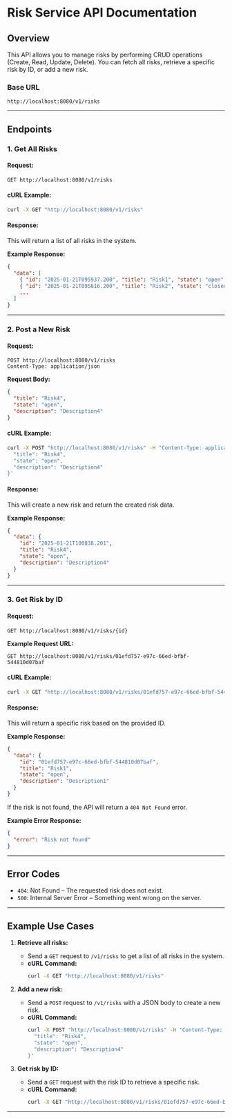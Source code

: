 
# Risk Service API Documentation

## Overview
This API allows you to manage risks by performing CRUD operations (Create, Read, Update, Delete). You can fetch all risks, retrieve a specific risk by ID, or add a new risk.

### Base URL
```
http://localhost:8080/v1/risks
```

---

## Endpoints

### 1. Get All Risks

#### **Request:**
```
GET http://localhost:8080/v1/risks
```

#### **cURL Example:**
```bash
curl -X GET "http://localhost:8080/v1/risks"
```

#### **Response:**
This will return a list of all risks in the system.

**Example Response:**
```json
{
  "data": [
    { "id": "2025-01-21T095937.200", "title": "Risk1", "state": "open", "description": "Description1" },
    { "id": "2025-01-21T095816.200", "title": "Risk2", "state": "closed", "description": "Description2" },
    ...
  ]
}
```

---

### 2. Post a New Risk

#### **Request:**
```
POST http://localhost:8080/v1/risks
Content-Type: application/json
```

**Request Body:**
```json
{
  "title": "Risk4",
  "state": "open",
  "description": "Description4"
}
```

#### **cURL Example:**
```bash
curl -X POST "http://localhost:8080/v1/risks" -H "Content-Type: application/json" -d '{
  "title": "Risk4",
  "state": "open",
  "description": "Description4"
}'
```

#### **Response:**
This will create a new risk and return the created risk data.

**Example Response:**
```json
{
  "data": {
    "id": "2025-01-21T100838.201",
    "title": "Risk4",
    "state": "open",
    "description": "Description4"
  }
}
```

---

### 3. Get Risk by ID

#### **Request:**
```
GET http://localhost:8080/v1/risks/{id}
```

**Example Request URL:**
```
GET http://localhost:8080/v1/risks/01efd757-e97c-66ed-bfbf-544810d07baf
```

#### **cURL Example:**
```bash
curl -X GET "http://localhost:8080/v1/risks/01efd757-e97c-66ed-bfbf-544810d07baf"
```

#### **Response:**
This will return a specific risk based on the provided ID.

**Example Response:**
```json
{
  "data": {
    "id": "01efd757-e97c-66ed-bfbf-544810d07baf",
    "title": "Risk1",
    "state": "open",
    "description": "Description1"
  }
}
```

If the risk is not found, the API will return a `404 Not Found` error.

**Example Error Response:**
```json
{
  "error": "Risk not found"
}
```

---

## Error Codes

- `404`: Not Found – The requested risk does not exist.
- `500`: Internal Server Error – Something went wrong on the server.

---

## Example Use Cases

1. **Retrieve all risks:**
   - Send a `GET` request to `/v1/risks` to get a list of all risks in the system.
   - **cURL Command:**
     ```bash
     curl -X GET "http://localhost:8080/v1/risks"
     ```

2. **Add a new risk:**
   - Send a `POST` request to `/v1/risks` with a JSON body to create a new risk.
   - **cURL Command:**
     ```bash
     curl -X POST "http://localhost:8080/v1/risks" -H "Content-Type: application/json" -d '{
       "title": "Risk4",
       "state": "open",
       "description": "Description4"
     }'
     ```

3. **Get risk by ID:**
   - Send a `GET` request with the risk ID to retrieve a specific risk.
   - **cURL Command:**
     ```bash
     curl -X GET "http://localhost:8080/v1/risks/01efd757-e97c-66ed-bfbf-544810d07baf"
     ```

---